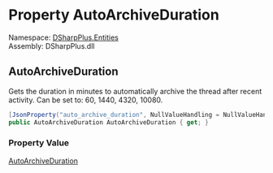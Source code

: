 # Property AutoArchiveDuration

Namespace: [DSharpPlus.Entities](DSharpPlus.Entities.md)  
Assembly: DSharpPlus.dll

## <a id="DSharpPlus_Entities_DiscordThreadChannelMetadata_AutoArchiveDuration"></a>AutoArchiveDuration

Gets the duration in minutes to automatically archive the thread after recent activity. Can be set to: 60, 1440, 4320, 10080.

```csharp
[JsonProperty("auto_archive_duration", NullValueHandling = NullValueHandling.Ignore)]
public AutoArchiveDuration AutoArchiveDuration { get; }
```

### Property Value

[AutoArchiveDuration](DSharpPlus.AutoArchiveDuration.md)

